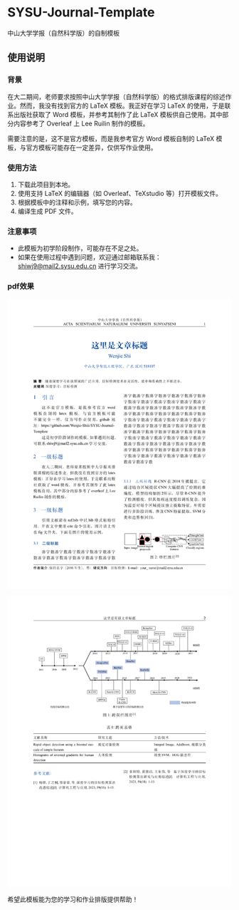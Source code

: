 # SYSU-Journal-Template
中山大学学报（自然科学版）的自制模板
## 使用说明

### 背景
在大二期间，老师要求按照中山大学学报（自然科学版）的格式排版课程的综述作业。然而，我没有找到官方的 LaTeX 模板。我正好在学习 LaTeX 的使用，于是联系出版社获取了 Word 模板，并参考其制作了此 LaTeX 模板供自己使用。其中部分内容参考了 Overleaf 上 Lee Ruilin 制作的模板。

需要注意的是，这不是官方模板，而是我参考官方 Word 模板自制的 LaTeX 模板，与官方模板可能存在一定差异，仅供写作业使用。

### 使用方法
1. 下载此项目到本地。
2. 使用支持 LaTeX 的编辑器（如 Overleaf、TeXstudio 等）打开模板文件。
3. 根据模板中的注释和示例，填写您的内容。
4. 编译生成 PDF 文件。

### 注意事项
- 此模板为初学阶段制作，可能存在不足之处。
- 如果在使用过程中遇到问题，欢迎通过邮箱联系我：shiwj9@mail2.sysu.edu.cn 进行学习交流。

### pdf效果
![模板效果预览](https://github.com/Wenjie-Shiii/SYSU-Journal-Template/blob/master/fig/example_0.png)

![模板效果预览](https://github.com/Wenjie-Shiii/SYSU-Journal-Template/blob/master/fig/example_1.png)

希望此模板能为您的学习和作业排版提供帮助！